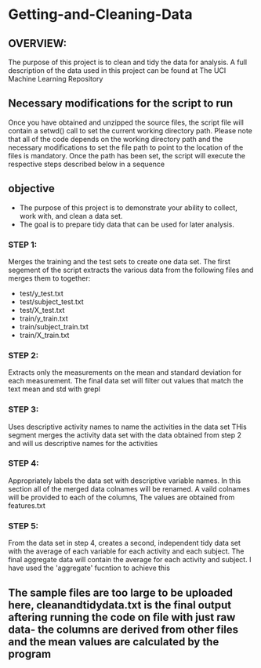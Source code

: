 # Getting-and-Cleaning-Data

## OVERVIEW:
The purpose of this project is to clean and tidy the data for analysis. A full description of the data used in this project can be found at The UCI Machine Learning Repository

## Necessary modifications for the script to run
Once you have obtained and unzipped the source files, the script file will contain a setwd() call to set the current working directory path. Please note that all of the code depends on the working directory path and the necessary modifications to  set the file path to point to the location of the files is mandatory. Once the path has been set, the script will execute the respective steps described below in a sequence

## objective 
* The purpose of this project is to demonstrate your ability to collect, work with, and clean a data set. 
* The goal is to prepare tidy data that can be used for later analysis.

### STEP 1: 
Merges the training and the test sets to create one data set.
The first segement of the script extracts the various data from the following files and merges them to together:
* test/y_test.txt
* test/subject_test.txt
* test/X_test.txt
* train/y_train.txt
* train/subject_train.txt
* train/X_train.txt

### STEP 2:
Extracts only the measurements on the mean and standard deviation for each measurement.
The final data set will filter out values that match the text mean and std with grepl 

### STEP 3:
Uses descriptive activity names to name the activities in the data set
THis segment merges the activity data set with the data obtained from step 2 and will us descriptive names for the activities

### STEP 4:
Appropriately labels the data set with descriptive variable names.
In this section all of the merged data colnames will be renamed. A vaild colnames will be provided to each of the columns, The values are obtained from features.txt

### STEP 5:
From the data set in step 4, creates a second, independent tidy data set with the average of each variable for each activity and each subject.
The final aggregate data will contain the average for each activity and subject. I have used the 'aggregate' fucntion to achieve this


## The sample files are too large to be uploaded here, cleanandtidydata.txt is the final output aftering running the code on file with just raw data- the columns are derived from other files and the mean values are calculated by the program
